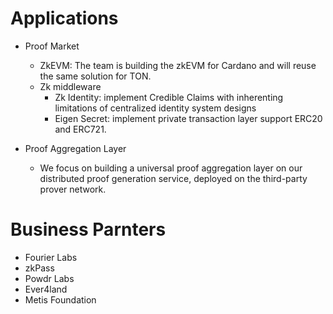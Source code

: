 # Applications

* Proof Market
    - ZkEVM: The team is building the zkEVM for Cardano and will reuse the same solution for TON.
    - Zk middleware
        - Zk Identity: implement Credible Claims with inherenting limitations of centralized identity system designs
        - Eigen Secret: implement private transaction layer support ERC20 and ERC721.

* Proof Aggregation Layer
    - We focus on building a universal proof aggregation layer on our distributed proof generation service, deployed on the third-party prover network.


# Business Parnters

* Fourier Labs
* zkPass
* Powdr Labs
* Ever4land
* Metis Foundation